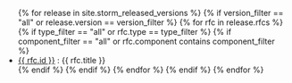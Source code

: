 <ul>
{% for release in site.storm_released_versions %}
	{% if version_filter == "all" or release.version == version_filter %}
		{% for rfc in release.rfcs %}
			{% if type_filter == "all" or rfc.type == type_filter %}
				{% if component_filter == "all" or rfc.component contains component_filter %}
    <li><a href="{{ site.issue_base_url }}{{ rfc.id }}">{{ rfc.id }}</a> : {{ rfc.title }}</li>			
				{% endif %}
			{% endif %}
		{% endfor %}
	{% endif %}
{% endfor %}
</ul>